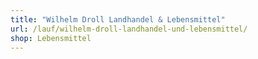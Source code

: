 ```yaml
---
title: "Wilhelm Droll Landhandel & Lebensmittel"
url: /lauf/wilhelm-droll-landhandel-und-lebensmittel/
shop: Lebensmittel
---
```

